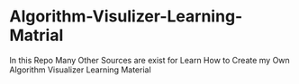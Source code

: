 # Algorithm-Visulizer-Learning-Matrial
In this Repo Many Other Sources are exist for Learn How to Create my Own Algorithm Visualizer Learning Material
